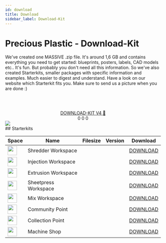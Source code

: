 ```yaml
---
id: download
title: Download
sidebar_label: Download-Kit
---
```


<style>
:root {
  --highlight: #e1e1e1;
  --links: rgb(131, 206, 235);
  --hover: rgb(131, 206, 235);
}
</style>

# Precious Plastic - Download-Kit

We've created one MASSIVE .zip file. It's around 1,6 GB and contains everything you need to get started: blueprints, posters, labels, CAD models etc.. It's fun. But probably you don't need all this information. So we've also created Starterkits, smaller packages with specific information and examples. Much easier to digest and understand. Have a look on our website which Starterkit fits you. Make sure to send us a picture when you are done :)


<br><br>
<center>
<a id="kit" class="downloadButton js-getLinkDetails" href="https://api.github.com/repos/ONEARMY/precious-plastic-kit/releases/latest">DOWNLOAD-KIT V4 🤙</a><br>
<span align="center" id="kit-downloadCount" class="fileStats">0</span>
<span align="center" id="kit-fileSize" class="fileStats">0</span>
<span align="center" id="kit-version" class="fileStats">0</span>
</center>

<img src="assets/download/arrow.png" />
<br>
## Starterkits

| Space                                                                                | Name                 | Filesize                               | Version                               | Download                                             |
| ------------------------------------------------------------------------------------ | -------------------- | -------------------------------------- | ------------------------------------- | ---------------------------------------------------- |
| <img src="assets/universe/badge-workspace.png" width="30" />        | Shredder Workspace   | <span id="shredder-fileSize"></span>   | <span id="shredder-version"></span>   | <a id="shredder" class="small downloadButton js-getLinkDetails" href="https://api.github.com/repos/ONEARMY/precious-plastic-starterkit-shredder/releases/latest">DOWNLOAD</a><div id="shredder-downloadCount"></div>   |
| <img src="assets/universe/badge-workspace.png" width="30" />        | Injection Workspace  | <span id="injection-fileSize"></span>  | <span id="injection-version"></span>  | <a id="injection" class="small downloadButton js-getLinkDetails" href="https://api.github.com/repos/ONEARMY/precious-plastic-starterkit-injection/releases/latest">DOWNLOAD</a><div id="injection-downloadCount"></div>   |
| <img src="assets/universe/badge-workspace.png" width="30" />        | Extrusion Workspace  | <span id="extrusion-fileSize"></span>  | <span id="extrusion-version"></span>  | <a id="extrusion" class="small downloadButton js-getLinkDetails" href="https://api.github.com/repos/ONEARMY/precious-plastic-starterkit-extrusion/releases/latest">DOWNLOAD</a><div id="extrusion-downloadCount"></div>   |
| <img src="assets/universe/badge-workspace.png" width="30" />        | Sheetpress Workspace | <span id="sheetpress-fileSize"></span> | <span id="sheetpress-version"></span> | <a id="sheetpress" class="small downloadButton js-getLinkDetails" href="https://api.github.com/repos/ONEARMY/precious-plastic-starterkit-sheetpress/releases/latest">DOWNLOAD</a><div id="sheetpress-downloadCount"></div>   |
| <img src="assets/universe/badge-workspace.png" width="30" />        | Mix Workspace        | <span id="mix-fileSize"></span>        | <span id="mix-version"></span>        | <a id="mix" class="small downloadButton js-getLinkDetails" href="https://api.github.com/repos/ONEARMY/precious-plastic-starterkit-mix/releases/latest">DOWNLOAD</a><div id="mix-downloadCount"></div> |
| <img src="assets/universe/badge-community-point.png" width="30" />  | Community Point      | <span id="community-fileSize"></span>  | <span id="community-version"></span>  | <a id="community" class="small downloadButton js-getLinkDetails" href="https://api.github.com/repos/ONEARMY/precious-plastic-starterkit-community/releases/latest">DOWNLOAD</a><div id="community-downloadCount"></div> |
| <img src="assets/universe/badge-collection-point.png" width="30" /> | Collection Point     | <span id="collection-fileSize"></span> | <span id="collection-version"></span> | <a id="collection" class="small downloadButton js-getLinkDetails" href="https://api.github.com/repos/ONEARMY/precious-plastic-starterkit-collection/releases/latest">DOWNLOAD</a><div id="collection-downloadCount"></div> |
| <img src="assets/universe/badge-machine-shop.png" width="30" />     | Machine Shop         | <span id="machine-fileSize"></span>    | <span id="machine-version"></span>    | <a id="machine" class="small downloadButton js-getLinkDetails" href="https://api.github.com/repos/ONEARMY/precious-plastic-starterkit-machine/releases/latest">DOWNLOAD</a><div id="machine-downloadCount"></div> |
